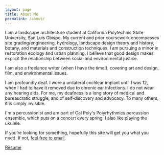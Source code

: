 ```yaml
---
layout: page
title: About Me
permalink: /about/
---
```

I am a landscape architecture student at California Polytechnic State University, San Luis Obispo. My current and prior coursework encompasses site grading/engineering, hydrology, landscape design theory and history, botany, and materials and construction techniques. I am pursuing a minor in restoration ecology and urban planning. I believe that good design makes explicit the relationship between social and environmental justice.

I am also a freelance writer (when I have the time!), covering art and design, film, and environmental issues.

I am profoundly deaf. I wore a unilateral cochlear implant until I was 12, when I had to have it removed due to chronic ear infections. I do not wear any hearing aids. For me, my deafness is a long story of medical and bureaucratic struggle, and of self-discovery and advocacy. To many others, it is simply invisible.

I'm a percussionist and am part of Cal Poly's Polyrhythmics percussion ensemble, which puts on a concert every spring. I also like playing the ukulele.

If you&rsquo;re looking for something, hopefully this site will get you what you need. If not, [feel free to email](mailto:eygoo@calpoly.edu).

[Resume](/assets/emersongoo_resume_current.pdf)
